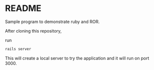 # README
Sample program to demonstrate ruby and ROR.

After cloning this repository,

run
```bash
rails server
```

This will create a local server to try the application and it will run on port 3000.
